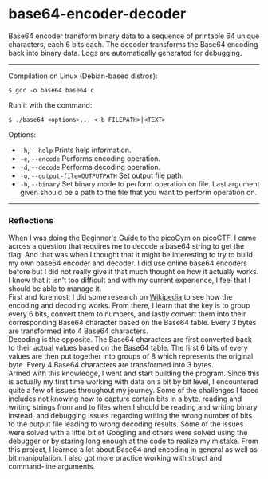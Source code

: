 # base64-encoder-decoder
Base64 encoder transform binary data to a sequence of printable 64 unique characters, each 6 bits each. The decoder transforms the Base64 encoding back into binary data.
Logs are automatically generated for debugging.

---
Compilation on Linux (Debian-based distros):

    $ gcc -o base64 base64.c

Run it with the command:

    $ ./base64 <options>... <-b FILEPATH>|<TEXT>

Options:
- `-h`, `--help`    Prints help information.
- `-e`, `--encode`    Performs encoding operation.
- `-d`, `--decode`    Performs decoding operation.
- `-o`, `--output-file=OUTPUTPATH`    Set output file path.
- `-b`, `--binary`   Set binary mode to perform operation on file. Last argument given should 
be a path to the file that you want to perform operation on.

---
### Reflections
When I was doing the Beginner's Guide to the picoGym on picoCTF, I came across a question that requires me to decode a base64 string to get the flag. And that was when I thought that it might be interesting to try to build my own base64 encoder and decoder. I did use online base64 encoders before but I did not really give it that much thought on how it actually works. I know that it isn't too difficult and with my current experience, I feel that I should be able to manage it. <br>
First and foremost, I did some research on [Wikipedia](https://en.wikipedia.org/wiki/Base64) to see how the encoding and decoding works. From there, I learn that the key is to group every 6 bits, convert them to numbers, and lastly convert them into their corresponding Base64 character based on the Base64 table. Every 3 bytes are transformed into 4 Base64 characters. <br>
Decoding is the opposite. The Base64 characters are first converted back to their actual values based on the Base64 table. The first 6 bits of every values are then put together into groups of 8 which represents the original byte. Every 4 Base64 characters are transformed into 3 bytes. <br>
Armed with this knowledge, I went and start building the program. Since this is actually my first time working with data on a bit by bit level, I encountered quite a few of issues throughout my journey. Some of the challenges I faced includes not knowing how to capture certain bits in a byte, reading and writing strings from and to files when I should be reading and writing binary instead, and debugging issues regarding writing the wrong number of bits to the output file leading to wrong decoding results. Some of the issues were solved with a little bit of Googling and others were solved using the debugger or by staring long enough at the code to realize my mistake. From this project, I learned a lot about Base64 and encoding in general as well as bit manipulation. I also got more practice working with struct and command-line arguments.